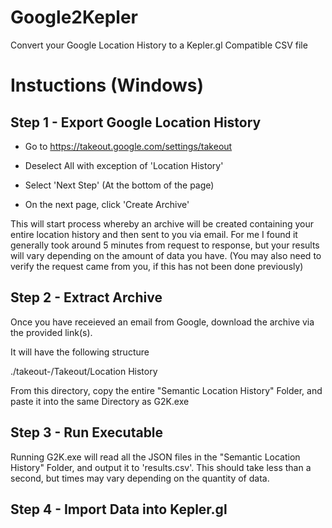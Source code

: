 # Google2Kepler
Convert your Google Location History to a Kepler.gl Compatible CSV file

# Instuctions (Windows)

## Step 1 - Export Google Location History

* Go to https://takeout.google.com/settings/takeout

* Deselect All with exception of 'Location History'

* Select 'Next Step' (At the bottom of the page)

* On the next page, click 'Create Archive'

This will start process whereby an archive will be created containing your entire location history and then sent to you via email. For me I found it generally took around 5 minutes from request to response, but your results will vary depending on the amount of data you have. (You may also need to verify the request came from you, if this has not been done previously)

## Step 2 - Extract Archive

Once you have receieved an email from Google, download the archive via the provided link(s).

It will have the following structure

./takeout-<datetime>/Takeout/Location History

From this directory, copy the entire "Semantic Location History" Folder, and paste it into the same Directory as G2K.exe

## Step 3 - Run Executable

Running G2K.exe will read all the JSON files in the "Semantic Location History" Folder, and output it to 'results.csv'. This should take less than a second, but times may vary depending on the quantity of data.

## Step 4 - Import Data into Kepler.gl